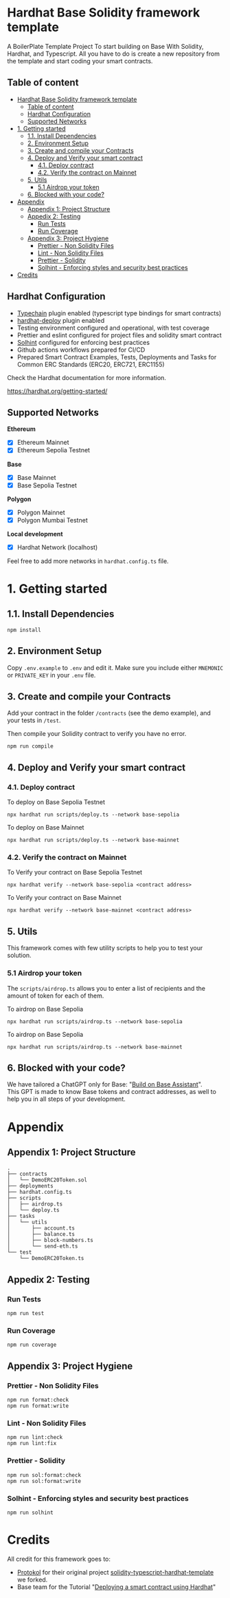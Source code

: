 # Hardhat Base Solidity framework template

A BoilerPlate Template Project To start building on Base With Solidity, Hardhat, and Typescript.
All you have to do is create a new repository from the template and start coding your smart contracts.

## Table of content
- [Hardhat Base Solidity framework template](#hardhat-base-solidity-framework-template)
  - [Table of content](#table-of-content)
  - [Hardhat Configuration](#hardhat-configuration)
  - [Supported Networks](#supported-networks)
- [1. Getting started](#1-getting-started)
  - [1.1. Install Dependencies](#11-install-dependencies)
  - [2. Environment Setup](#2-environment-setup)
  - [3. Create and compile your Contracts](#3-create-and-compile-your-contracts)
  - [4. Deploy and Verify your smart contract](#4-deploy-and-verify-your-smart-contract)
    - [4.1. Deploy contract](#41-deploy-contract)
    - [4.2. Verify the contract on Mainnet](#42-verify-the-contract-on-mainnet)
  - [5. Utils](#5-utils)
    - [5.1 Airdrop your token](#51-airdrop-your-token)
  - [6. Blocked with your code?](#6-blocked-with-your-code)
- [Appendix](#appendix)
  - [Appendix 1: Project Structure](#appendix-1-project-structure)
  - [Appedix 2: Testing](#appedix-2-testing)
    - [Run Tests](#run-tests)
    - [Run Coverage](#run-coverage)
  - [Appendix 3: Project Hygiene](#appendix-3-project-hygiene)
    - [Prettier - Non Solidity Files](#prettier---non-solidity-files)
    - [Lint - Non Solidity Files](#lint---non-solidity-files)
    - [Prettier - Solidity](#prettier---solidity)
    - [Solhint - Enforcing styles and security best practices](#solhint---enforcing-styles-and-security-best-practices)
- [Credits](#credits)

## Hardhat Configuration

-   [Typechain](https://github.com/dethcrypto/TypeChain) plugin enabled (typescript type bindings for smart contracts)
-   [hardhat-deploy](https://github.com/wighawag/hardhat-deploy) plugin enabled
-   Testing environment configured and operational, with test coverage
-   Prettier and eslint configured for project files and solidity smart contract
-   [Solhint](https://github.com/protofire/solhint) configured for enforcing best practices
-   Github actions workflows prepared for CI/CD
-   Prepared Smart Contract Examples, Tests, Deployments and Tasks for Common ERC Standards (ERC20, ERC721, ERC1155)

Check the Hardhat documentation for more information.

https://hardhat.org/getting-started/

## Supported Networks

**Ethereum**
- [x] Ethereum Mainnet
- [x] Ethereum Sepolia Testnet

**Base**
- [x] Base Mainnet
- [x] Base Sepolia Testnet

**Polygon**
- [x] Polygon Mainnet
- [x] Polygon Mumbai Testnet
  
**Local development**
- [x] Hardhat Network (localhost)

Feel free to add more networks in `hardhat.config.ts` file.

# 1. Getting started

## 1.1. Install Dependencies

```shell
npm install
```

## 2. Environment Setup

Copy `.env.example` to  `.env` and edit it.
Make sure you include either `MNEMONIC` or `PRIVATE_KEY` in your `.env` file.

## 3. Create and compile your Contracts
Add your contract in the folder `/contracts` (see the demo example), and your tests in `/test`.

Then compile your Solidity contract to verify you have no error.
```shell
npm run compile
```

## 4. Deploy and Verify your smart contract

### 4.1. Deploy contract

To deploy on Base Sepolia Testnet
```
npx hardhat run scripts/deploy.ts --network base-sepolia
```

To deploy on Base Mainnet
```
npx hardhat run scripts/deploy.ts --network base-mainnet
```

### 4.2. Verify the contract on Mainnet
To Verify your contract on Base Sepolia Testnet
```
npx hardhat verify --network base-sepolia <contract address>
```

To Verify your contract on Base Mainnet
```
npx hardhat verify --network base-mainnet <contract address>
```

## 5. Utils
This framework comes with few utility scripts to help you to test your solution.

### 5.1 Airdrop your token

The `scripts/airdrop.ts` allows you to enter a list of recipients and the amount of token for each of them.

To airdrop on Base Sepolia
```
npx hardhat run scripts/airdrop.ts --network base-sepolia
```

To airdrop on Base Sepolia
```
npx hardhat run scripts/airdrop.ts --network base-mainnet
```

## 6. Blocked with your code? 
We have tailored a ChatGPT only for Base: "[Build on Base Assistant](https://chat.openai.com/g/g-lRcJhlY7q-build-on-base-assistant)".  
This GPT is made to know Base tokens and contract addresses, as well to help you in all steps of your development.


# Appendix
## Appendix 1: Project Structure

```text
.
├── contracts
│   └── DemoERC20Token.sol
├── deployments
├── hardhat.config.ts
├── scripts
│   ├── airdrop.ts
│   └── deploy.ts
├── tasks
│   └── utils
│       ├── account.ts
│       ├── balance.ts
│       ├── block-numbers.ts
│       └── send-eth.ts
└── test
    └── DemoERC20Token.ts
```

## Appedix 2: Testing

### Run Tests

```shell
npm run test
```

### Run Coverage

```shell
npm run coverage
```

## Appendix 3: Project Hygiene

### Prettier - Non Solidity Files

```shell
npm run format:check
npm run format:write
```

### Lint - Non Solidity Files

```shell
npm run lint:check
npm run lint:fix
```

### Prettier - Solidity

```shell
npm run sol:format:check
npm run sol:format:write
```

### Solhint - Enforcing styles and security best practices

```shell
npm run solhint
```

# Credits
All credit for this framework goes to:
* [Protokol](https://www.protokol.com) for their original project [solidity-typescript-hardhat-template](https://github.com/protokol/solidity-typescript-hardhat-template) we forked. 
* Base team for the Tutorial "[Deploying a smart contract using Hardhat](https://docs.base.org/tutorials/deploy-with-hardhat)"
